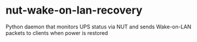 # nut-wake-on-lan-recovery
Python daemon that monitors UPS status via NUT and sends Wake-on-LAN packets to clients when power is restored
